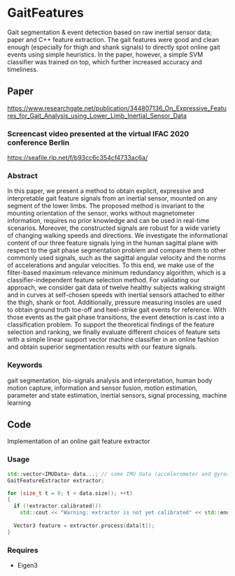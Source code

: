 # GaitFeatures
Gait segmentation &amp; event detection based on raw inertial sensor data; paper and C++ feature extraction.
The gait features were good and clean enough (especially for thigh and shank signals) to directly spot online gait events using simple heuristics. In the paper, however, a simple SVM classifier was trained on top, which further increased accuracy and timeliness. 

## Paper
https://www.researchgate.net/publication/344807136_On_Expressive_Features_for_Gait_Analysis_using_Lower_Limb_Inertial_Sensor_Data

### Screencast video presented at the virtual IFAC 2020 conference Berlin
https://seafile.rlp.net/f/b93cc6c354cf4733ac6a/

### Abstract
In this paper, we present a method to obtain explicit, expressive and interpretable
gait feature signals from an inertial sensor, mounted on any segment of the lower limbs.
The proposed method is invariant to the mounting orientation of the sensor, works without
magnetometer information, requires no prior knowledge and can be used in real-time scenarios.
Moreover, the constructed signals are robust for a wide variety of changing walking speeds
and directions. We investigate the informational content of our three feature signals lying in
the human sagittal plane with respect to the gait phase segmentation problem and compare
them to other commonly used signals, such as the sagittal angular velocity and the norms of
accelerations and angular velocities. To this end, we make use of the filter-based maximum
relevance minimum redundancy algorithm, which is a classifier-independent feature selection
method. For validating our approach, we consider gait data of twelve healthy subjects walking
straight and in curves at self-chosen speeds with inertial sensors attached to either the thigh,
shank or foot. Additionally, pressure measuring insoles are used to obtain ground truth toe-off
and heel-strike gait events for reference. With those events as the gait phase transitions, the
event detection is cast into a classification problem. To support the theoretical findings of the
feature selection and ranking, we finally evaluate different choices of feature sets with a simple
linear support vector machine classifier in an online fashion and obtain superior segmentation
results with our feature signals.

### Keywords
gait segmentation, bio-signals analysis and interpretation, human body motion
capture, information and sensor fusion, motion estimation, parameter and state estimation,
inertial sensors, signal processing, machine learning

## Code
Implementation of an online gait feature extractor
### Usage
```cpp
std::vector<IMUData> data...; // some IMU data (accelerometer and gyroscope measurements)
GaitFeatureExtractor extractor;

for (size_t t = 0; t < data.size(); ++t)
{
  if (!extractor.calibrated())
    std::cout << "Warning: extractor is not yet calibrated" << std::endl;
  
  Vector3 feature = extractor.process(data[t]);
}

```

### Requires
- Eigen3
